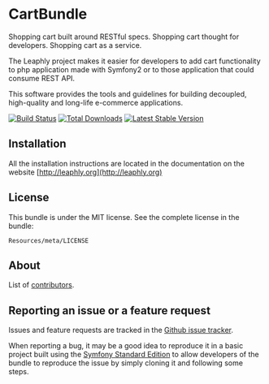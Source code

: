 CartBundle
=============

Shopping cart built around RESTful specs. Shopping cart thought for developers. Shopping cart as a service.


The Leaphly project makes it easier for developers to add cart functionality to php application made with Symfony2 or to those application that could consume REST API.

This software provides the tools and guidelines for building decoupled, high-quality and long-life e-commerce applications.


[![Build Status](https://secure.travis-ci.org/leaphly/CartBundle.png?branch=master)](http://travis-ci.org/leaphly/CartBundle) [![Total Downloads](https://poser.pugx.org/leaphly/cart-bundle/downloads.png)](https://packagist.org/packages/leaphly/cart-bundle) [![Latest Stable Version](https://poser.pugx.org/leaphly/cart-bundle/v/stable.png)](https://packagist.org/packages/leaphly/cart-bundle)

Installation
------------

All the installation instructions are located in  the documentation on the website [http://leaphly.org](http://leaphly.org)

License
-------

This bundle is under the MIT license. See the complete license in the bundle:

    Resources/meta/LICENSE

About
-----

List of [contributors](https://github.com/leaphly/CartBundle/contributors).

Reporting an issue or a feature request
---------------------------------------

Issues and feature requests are tracked in the [Github issue tracker](https://github.com/leaphly/CartBundle/issues).

When reporting a bug, it may be a good idea to reproduce it in a basic project
built using the [Symfony Standard Edition](https://github.com/symfony/symfony-standard)
to allow developers of the bundle to reproduce the issue by simply cloning it
and following some steps.
